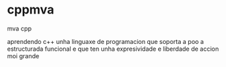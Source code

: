 # cppmva
mva cpp

aprendendo c++ unha linguaxe de programacion que soporta a poo a estructurada funcional e que ten unha expresividade e liberdade de accion moi grande
